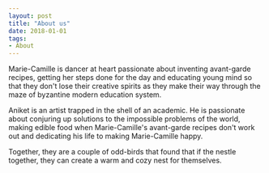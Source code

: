 ```yaml
---
layout: post
title: "About us"
date: 2018-01-01
tags: 
- About
---
```


Marie-Camille is dancer at heart passionate about inventing avant-garde recipes, getting her steps done for the day and educating young mind so that they don't lose their creative spirits as they make their way through the maze of byzantine modern education system.

Aniket is an artist trapped in the shell of an academic. He is passionate about conjuring up solutions to the impossible problems of the world, making edible food when Marie-Camille's avant-garde recipes don't work out and dedicating his life to making Marie-Camille happy.

Together, they are a couple of odd-birds that found that if the nestle together, they can create a warm and cozy nest for themselves.

